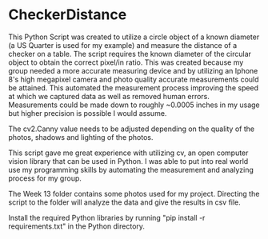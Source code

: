 # CheckerDistance

This Python Script was created to utilize a circle object of a known diameter (a US Quarter is used for my example) and measure the distance of a checker on a table. The script requires the known diameter of the circular object to obtain the correct pixel/in ratio. This was created because my group needed a more accurate measuring device and by utilizing an Iphone 8's high megapixel camera and photo quality accurate measurements could be attained. This automated the measurement process improving the speed at which we captured data as well as removed human errors. Measurements could be made down to roughly ~0.0005 inches in my usage but higher precision is possible I would assume.

The cv2.Canny value needs to be adjusted depending on the quality of the photos, shadows and lighting of the photos.

This script gave me great experience with utilizing cv, an open computer vision library that can be used in Python. I was able to put into real world use my programming skills by automating the measurement and analyzing process for my group.

The Week 13 folder contains some photos used for my project. Directing the script to the folder will analyze the data and give the results in csv file.

Install the required Python libraries by running "pip install -r requirements.txt" in the Python directory.
